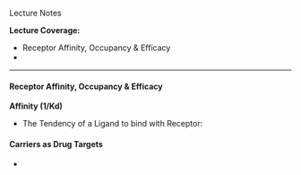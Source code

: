 Lecture Notes

**Lecture Coverage:**
- Receptor Affinity, Occupancy & Efficacy
- 

---
#### **Receptor Affinity, Occupancy & Efficacy**
**Affinity (1/Kd)**
- The Tendency of a Ligand to bind with Receptor:


#### **Carriers as Drug Targets**
- 